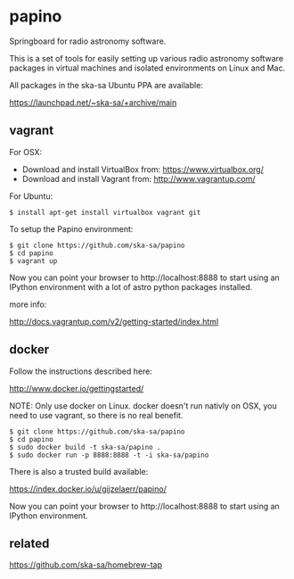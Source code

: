 papino
======

Springboard for radio astronomy software.

This is a set of tools for easily setting up various radio
astronomy software packages in virtual machines and isolated
environments on Linux and Mac.

All packages in the ska-sa Ubuntu PPA are available:

https://launchpad.net/~ska-sa/+archive/main


vagrant
-------

For OSX:

 * Download and install VirtualBox from: https://www.virtualbox.org/
 * Download and install Vagrant from: http://www.vagrantup.com/

For Ubuntu:

```shell
$ install apt-get install virtualbox vagrant git
```

To setup the Papino environment:

```shell
$ git clone https://github.com/ska-sa/papino
$ cd papino
$ vagrant up
```

Now you can point your browser to http://localhost:8888 to start
using an IPython environment with a lot of astro python packages 
installed.

more info:

http://docs.vagrantup.com/v2/getting-started/index.html


docker
------

Follow the instructions described here:

http://www.docker.io/gettingstarted/

NOTE: Only use docker on Linux. docker doesn't run nativly on OSX,
      you need to use vagrant, so there is no real benefit.


```shell
$ git clone https://github.com/ska-sa/papino
$ cd papino
$ sudo docker build -t ska-sa/papino .
$ sudo docker run -p 8888:8888 -t -i ska-sa/papino
```

There is also a trusted build available:

https://index.docker.io/u/gijzelaerr/papino/


Now you can point your browser to http://localhost:8888 to start
using an IPython environment.

related
-------

https://github.com/ska-sa/homebrew-tap



